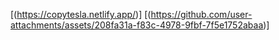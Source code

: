 [(https://copytesla.netlify.app/)]
[(https://github.com/user-attachments/assets/208fa31a-f83c-4978-9fbf-7f5e1752abaa)]

